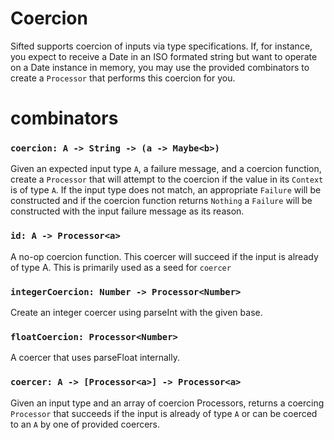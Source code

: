 # Coercion
Sifted supports coercion of inputs via type specifications.
If, for instance, you expect to receive a Date in an ISO formated string but want to operate on a Date instance in memory, you may use the provided combinators to create a `Processor` that performs this coercion for you.

# combinators

### `coercion: A -> String -> (a -> Maybe<b>)`
Given an expected input type `A`, a failure message, and a coercion function, create a `Processor` that will attempt to the coercion if the value in its `Context` is of type `A`.
If the input type does not match, an appropriate `Failure` will be constructed and if the coercion function returns `Nothing` a `Failure` will be constructed with the input failure message as its reason.

### `id: A -> Processor<a>`
A no-op coercion function.
This coercer will succeed if the input is already of type A.
This is primarily used as a seed for `coercer`

### `integerCoercion: Number -> Processor<Number>`
Create an integer coercer using parseInt with the given base.

### `floatCoercion: Processor<Number>`
A coercer that uses parseFloat internally.

### `coercer: A -> [Processor<a>] -> Processor<a>`
Given an input type and an array of coercion Processors, returns a coercing `Processor` that succeeds if the input is already of type `A` or can be coerced to an `A` by one of provided coercers.
